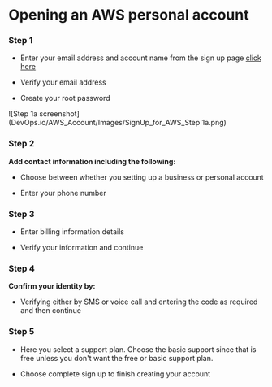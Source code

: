 # Opening an AWS personal account #

### Step 1 ###

- Enter your email address and account name from the sign up page [click here](https://aws.com)

- Verify your email address

- Create your root password

![Step 1a screenshot](DevOps.io/AWS_Account/Images/SignUp_for_AWS_Step 1a.png)

### Step 2 ###

**Add contact information including the following:**

- Choose between whether you setting up a business or personal account

- Enter your phone number

### Step 3 ###

- Enter billing information details

- Verify your information and continue

### Step 4 ###

**Confirm your identity by:**

- Verifying either by SMS or voice call and entering the code as required and then continue

### Step 5 ###

- Here you select a support plan. Choose the basic support since that is free unless you don't want the free or basic support plan.

- Choose complete sign up to finish creating your account

